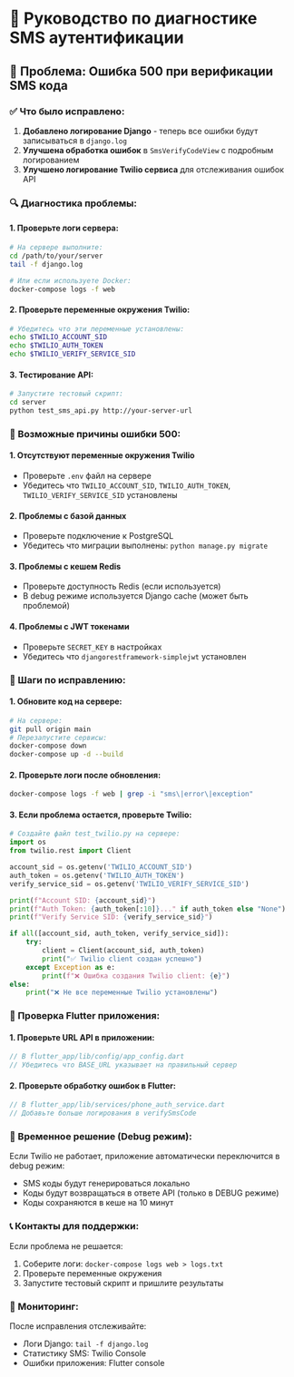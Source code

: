 # 🔧 Руководство по диагностике SMS аутентификации

## 🚨 Проблема: Ошибка 500 при верификации SMS кода

### ✅ Что было исправлено:

1. **Добавлено логирование Django** - теперь все ошибки будут записываться в `django.log`
2. **Улучшена обработка ошибок** в `SmsVerifyCodeView` с подробным логированием
3. **Улучшено логирование Twilio сервиса** для отслеживания ошибок API

### 🔍 Диагностика проблемы:

#### 1. Проверьте логи сервера:
```bash
# На сервере выполните:
cd /path/to/your/server
tail -f django.log

# Или если используете Docker:
docker-compose logs -f web
```

#### 2. Проверьте переменные окружения Twilio:
```bash
# Убедитесь что эти переменные установлены:
echo $TWILIO_ACCOUNT_SID
echo $TWILIO_AUTH_TOKEN  
echo $TWILIO_VERIFY_SERVICE_SID
```

#### 3. Тестирование API:
```bash
# Запустите тестовый скрипт:
cd server
python test_sms_api.py http://your-server-url
```

### 🐛 Возможные причины ошибки 500:

#### 1. **Отсутствуют переменные окружения Twilio**
- Проверьте `.env` файл на сервере
- Убедитесь что `TWILIO_ACCOUNT_SID`, `TWILIO_AUTH_TOKEN`, `TWILIO_VERIFY_SERVICE_SID` установлены

#### 2. **Проблемы с базой данных**
- Проверьте подключение к PostgreSQL
- Убедитесь что миграции выполнены: `python manage.py migrate`

#### 3. **Проблемы с кешем Redis**
- Проверьте доступность Redis (если используется)
- В debug режиме используется Django cache (может быть проблемой)

#### 4. **Проблемы с JWT токенами**
- Проверьте `SECRET_KEY` в настройках
- Убедитесь что `djangorestframework-simplejwt` установлен

### 🔧 Шаги по исправлению:

#### 1. Обновите код на сервере:
```bash
# На сервере:
git pull origin main
# Перезапустите сервисы:
docker-compose down
docker-compose up -d --build
```

#### 2. Проверьте логи после обновления:
```bash
docker-compose logs -f web | grep -i "sms\|error\|exception"
```

#### 3. Если проблема остается, проверьте Twilio:
```python
# Создайте файл test_twilio.py на сервере:
import os
from twilio.rest import Client

account_sid = os.getenv('TWILIO_ACCOUNT_SID')
auth_token = os.getenv('TWILIO_AUTH_TOKEN')
verify_service_sid = os.getenv('TWILIO_VERIFY_SERVICE_SID')

print(f"Account SID: {account_sid}")
print(f"Auth Token: {auth_token[:10]}..." if auth_token else "None")
print(f"Verify Service SID: {verify_service_sid}")

if all([account_sid, auth_token, verify_service_sid]):
    try:
        client = Client(account_sid, auth_token)
        print("✅ Twilio client создан успешно")
    except Exception as e:
        print(f"❌ Ошибка создания Twilio client: {e}")
else:
    print("❌ Не все переменные Twilio установлены")
```

### 📱 Проверка Flutter приложения:

#### 1. Проверьте URL API в приложении:
```dart
// В flutter_app/lib/config/app_config.dart
// Убедитесь что BASE_URL указывает на правильный сервер
```

#### 2. Проверьте обработку ошибок в Flutter:
```dart
// В flutter_app/lib/services/phone_auth_service.dart
// Добавьте больше логирования в verifySmsCode
```

### 🚀 Временное решение (Debug режим):

Если Twilio не работает, приложение автоматически переключится в debug режим:
- SMS коды будут генерироваться локально
- Коды будут возвращаться в ответе API (только в DEBUG режиме)
- Коды сохраняются в кеше на 10 минут

### 📞 Контакты для поддержки:

Если проблема не решается:
1. Соберите логи: `docker-compose logs web > logs.txt`
2. Проверьте переменные окружения
3. Запустите тестовый скрипт и пришлите результаты

### 🔄 Мониторинг:

После исправления отслеживайте:
- Логи Django: `tail -f django.log`
- Статистику SMS: Twilio Console
- Ошибки приложения: Flutter console
